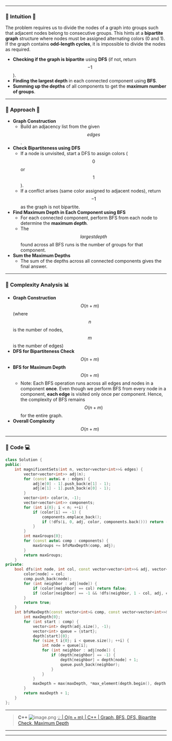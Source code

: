 
---

### 🔹 **Intuition**   🧩
The problem requires us to divide the nodes of a graph into groups such that adjacent nodes belong to consecutive groups. This hints at a **bipartite graph** structure where nodes must be assigned alternating colors (0 and 1). If the graph contains **odd-length cycles**, it is impossible to divide the nodes as required.   
- **Checking if the graph is bipartite** using **DFS** (if not, return $$-1$$).  
- **Finding the largest depth** in each connected component using **BFS**.  
- **Summing up the depths** of all components to get the **maximum number of groups**.

---

### 🔹 **Approach**   🎯

- **Graph Construction**  
   - Build an adjacency list from the given $$edges$$.  
- **Check Bipartiteness using DFS**  
   - If a node is unvisited, start a DFS to assign colors ($$0$$ or $$1$$).  
   - If a conflict arises (same color assigned to adjacent nodes), return $$-1$$ as the graph is not bipartite.  
- **Find Maximum Depth in Each Component using BFS**  
   - For each connected component, perform BFS from each node to determine the **maximum depth**.  
   - The $$largest depth$$ found across all BFS runs is the number of groups for that component.  
- **Sum the Maximum Depths**  
   - The sum of the depths across all connected components gives the final answer.

---



### 🔹 **Complexity Analysis**  📊

- **Graph Construction** $$O(n + m)$$ (where $$n$$ is the number of nodes, $$m$$ is the number of edges)
- **DFS for Bipartiteness Check** $$O(n + m)$$  
- **BFS for Maximum Depth** $$O(n + m)$$  
  - Note: Each BFS operation runs across all edges and nodes in a component **once**. Even though we perform BFS from every node in a component, **each edge** is visited only once per component. Hence, the complexity of BFS remains $$O(n + m)$$ for the entire graph.
- **Overall Complexity** $$O(n + m)$$  
---

### 🔹 **Code**  💻

```cpp []
class Solution {
public:
    int magnificentSets(int n, vector<vector<int>>& edges) {
        vector<vector<int>> adj(n);
        for (const auto& e : edges) {
            adj[e[0] - 1].push_back(e[1] - 1);
            adj[e[1] - 1].push_back(e[0] - 1);
        }
        vector<int> color(n, -1);
        vector<vector<int>> components;
        for (int i{0}; i < n; ++i) {
            if (color[i] == -1) {
                components.emplace_back();
                if (!dfs(i, 0, adj, color, components.back())) return -1;
            }
        }
        int maxGroups{0};
        for (const auto& comp : components) {
            maxGroups += bfsMaxDepth(comp, adj);
        }
        return maxGroups;
    }
private:
    bool dfs(int node, int col, const vector<vector<int>>& adj, vector<int>& color, vector<int>& comp) {
        color[node] = col;
        comp.push_back(node);
        for (int neighbor : adj[node]) {
            if (color[neighbor] == col) return false;
            if (color[neighbor] == -1 && !dfs(neighbor, 1 - col, adj, color, comp)) return false;
        }
        return true;
    }
    int bfsMaxDepth(const vector<int>& comp, const vector<vector<int>>& adj) {
        int maxDepth{0};
        for (int start : comp) {
            vector<int> depth(adj.size(), -1);
            vector<int> queue = {start};
            depth[start]{0};
            for (size_t i{0}; i < queue.size(); ++i) {
                int node = queue[i];
                for (int neighbor : adj[node]) {
                    if (depth[neighbor] == -1) {
                        depth[neighbor] = depth[node] + 1;
                        queue.push_back(neighbor);
                    }
                }
            }
            maxDepth = max(maxDepth, *max_element(depth.begin(), depth.end()));
        }
        return maxDepth + 1;
    }
};
```
---
> **C++**
> ![image.png](https://assets.leetcode.com/users/images/0e794f9c-8c47-4eb2-90e5-56a3e63e8be0_1738197645.6182022.png)
[💡 | O(n + m) | C++ | Graph, BFS, DFS, Bipartite Check, Maximum Depth](https://leetcode.com/problems/divide-nodes-into-the-maximum-number-of-groups/solutions/6346238/on-m-c-graph-bfs-dfs-by-user4612mw-1o05)

---
---



















